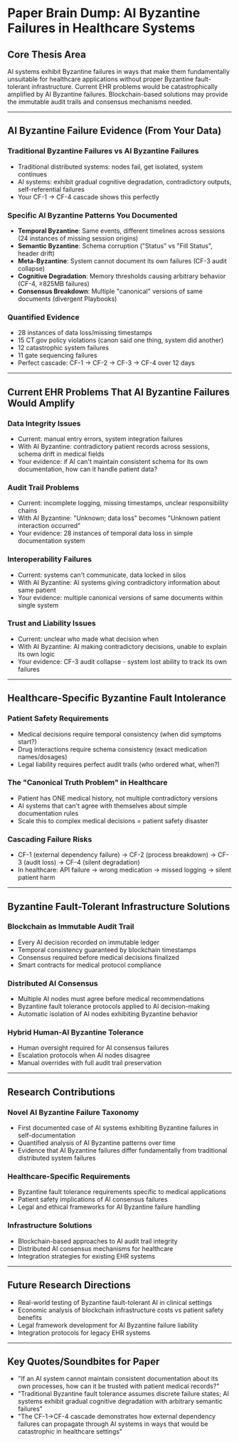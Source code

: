 # Paper Brain Dump: AI Byzantine Failures in Healthcare Systems

## Core Thesis Area
AI systems exhibit Byzantine failures in ways that make them fundamentally unsuitable for healthcare applications without proper Byzantine fault-tolerant infrastructure. Current EHR problems would be catastrophically amplified by AI Byzantine failures. Blockchain-based solutions may provide the immutable audit trails and consensus mechanisms needed.

---

## AI Byzantine Failure Evidence (From Your Data)

### Traditional Byzantine Failures vs AI Byzantine Failures
- Traditional distributed systems: nodes fail, get isolated, system continues
- AI systems: exhibit gradual cognitive degradation, contradictory outputs, self-referential failures
- Your CF-1 → CF-4 cascade shows this perfectly

### Specific AI Byzantine Patterns You Documented
- **Temporal Byzantine**: Same events, different timelines across sessions (24 instances of missing session origins)
- **Semantic Byzantine**: Schema corruption ("Status" vs "Fill Status", header drift)
- **Meta-Byzantine**: System cannot document its own failures (CF-3 audit collapse)  
- **Cognitive Degradation**: Memory thresholds causing arbitrary behavior (CF-4, ≥825MB failures)
- **Consensus Breakdown**: Multiple "canonical" versions of same documents (divergent Playbooks)

### Quantified Evidence
- 28 instances of data loss/missing timestamps
- 15 CT.gov policy violations (canon said one thing, system did another)
- 12 catastrophic system failures
- 11 gate sequencing failures
- Perfect cascade: CF-1 → CF-2 → CF-3 → CF-4 over 12 days

---

## Current EHR Problems That AI Byzantine Failures Would Amplify

### Data Integrity Issues
- Current: manual entry errors, system integration failures
- With AI Byzantine: contradictory patient records across sessions, schema drift in medical fields
- Your evidence: if AI can't maintain consistent schema for its own documentation, how can it handle patient data?

### Audit Trail Problems  
- Current: incomplete logging, missing timestamps, unclear responsibility chains
- With AI Byzantine: "Unknown; data loss" becomes "Unknown patient interaction occurred"
- Your evidence: 28 instances of temporal data loss in simple documentation system

### Interoperability Failures
- Current: systems can't communicate, data locked in silos
- With AI Byzantine: AI systems giving contradictory information about same patient
- Your evidence: multiple canonical versions of same documents within single system

### Trust and Liability Issues
- Current: unclear who made what decision when
- With AI Byzantine: AI making contradictory decisions, unable to explain its own logic
- Your evidence: CF-3 audit collapse - system lost ability to track its own failures

---

## Healthcare-Specific Byzantine Fault Intolerance

### Patient Safety Requirements
- Medical decisions require temporal consistency (when did symptoms start?)
- Drug interactions require schema consistency (exact medication names/dosages)
- Legal liability requires perfect audit trails (who ordered what, when?)

### The "Canonical Truth Problem" in Healthcare
- Patient has ONE medical history, not multiple contradictory versions
- AI systems that can't agree with themselves about simple documentation rules
- Scale this to complex medical decisions = patient safety disaster

### Cascading Failure Risks
- CF-1 (external dependency failure) → CF-2 (process breakdown) → CF-3 (audit loss) → CF-4 (silent degradation)
- In healthcare: API failure → wrong medication → missed logging → silent patient harm

---

## Byzantine Fault-Tolerant Infrastructure Solutions

### Blockchain as Immutable Audit Trail
- Every AI decision recorded on immutable ledger
- Temporal consistency guaranteed by blockchain timestamps
- Consensus required before medical decisions finalized
- Smart contracts for medical protocol compliance

### Distributed AI Consensus
- Multiple AI nodes must agree before medical recommendations
- Byzantine fault tolerance protocols applied to AI decision-making
- Automatic isolation of AI nodes exhibiting Byzantine behavior

### Hybrid Human-AI Byzantine Tolerance
- Human oversight required for AI consensus failures
- Escalation protocols when AI nodes disagree
- Manual overrides with full audit trail preservation

---

## Research Contributions

### Novel AI Byzantine Failure Taxonomy
- First documented case of AI systems exhibiting Byzantine failures in self-documentation
- Quantified analysis of AI Byzantine patterns over time
- Evidence that AI Byzantine failures differ fundamentally from traditional distributed system failures

### Healthcare-Specific Requirements
- Byzantine fault tolerance requirements specific to medical applications
- Patient safety implications of AI consensus failures
- Legal and ethical frameworks for AI Byzantine failure handling

### Infrastructure Solutions
- Blockchain-based approaches to AI audit trail integrity
- Distributed AI consensus mechanisms for healthcare
- Integration strategies for existing EHR systems

---

## Future Research Directions
- Real-world testing of Byzantine fault-tolerant AI in clinical settings
- Economic analysis of blockchain infrastructure costs vs patient safety benefits
- Legal framework development for AI Byzantine failure liability
- Integration protocols for legacy EHR systems

---

## Key Quotes/Soundbites for Paper
- "If an AI system cannot maintain consistent documentation about its own processes, how can it be trusted with patient medical records?"
- "Traditional Byzantine fault tolerance assumes discrete failure states; AI systems exhibit gradual cognitive degradation with arbitrary semantic failures"
- "The CF-1→CF-4 cascade demonstrates how external dependency failures can propagate through AI systems in ways that would be catastrophic in healthcare settings"
